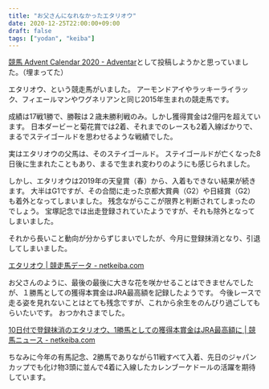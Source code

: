 ```yaml
---
title: "お父さんになれなかったエタリオウ"
date: 2020-12-25T22:00:00+09:00
draft: false
tags: ["yodan", "keiba"]
---
```


[競馬 Advent Calendar 2020 \- Adventar](https://adventar.org/calendars/5130)として投稿しようかと思っていました。（埋まってた）

エタリオウ、という競走馬がいました。
アーモンドアイやラッキーライラック、フィエールマンやワグネリアンと同じ2015年生まれの競走馬です。

成績は17戦1勝で、勝鞍は２歳未勝利戦のみ。しかし獲得賞金は2億円を超えています。
日本ダービーと菊花賞では2着、それまでのレースも2着入線ばかりで、まるでステイゴールドを思わせるような戦績でした。

実はエタリオウの父馬は、そのステイゴールド。
ステイゴールドが亡くなった8日後に生まれたこともあり、まるで生まれ変わりのようにも感じられました。

しかし、エタリオウは2019年の天皇賞（春）から、入着もできない結果が続きます。
大半はG1ですが、その合間に走った京都大賞典（G2）や日経賞（G2）も着外となってしまいました。
残念ながらここが限界と判断されてしまったのでしょう。
宝塚記念では出走登録されていたようですが、それも除外となってしまいました。

それから長いこと動向が分からずじまいでしたが、今月に登録抹消となり、引退してしまいました。

[エタリオウ \| 競走馬データ \- netkeiba\.com](https://db.netkeiba.com/horse/2015104995/)

お父さんのように、最後の最後に大きな花を咲かせることはできませんでしたが、１勝馬としての獲得本賞金はJRA最高額を記録したようです。
今後レースで走る姿を見れないことはとても残念ですが、これから余生をのんびり過ごしてもらいたいです。
おつかれさまでした。

[10日付で登録抹消のエタリオウ、1勝馬としての獲得本賞金はJRA最高額に \| 競馬ニュース \- netkeiba\.com](https://news.netkeiba.com/?pid=news_view&no=181138)

ちなみに今年の有馬記念、2勝馬でありながら11戦すべて入着、先日のジャパンカップでも化け物3頭に並んで4着に入線したカレンブーケドールの活躍を期待しています。